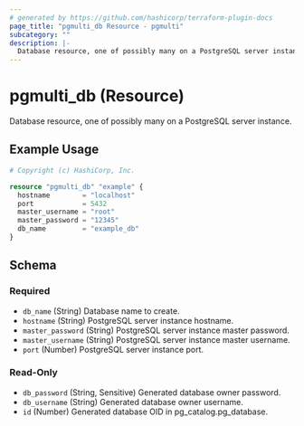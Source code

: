 ```yaml
---
# generated by https://github.com/hashicorp/terraform-plugin-docs
page_title: "pgmulti_db Resource - pgmulti"
subcategory: ""
description: |-
  Database resource, one of possibly many on a PostgreSQL server instance.
---
```


# pgmulti_db (Resource)

Database resource, one of possibly many on a PostgreSQL server instance.

## Example Usage

```terraform
# Copyright (c) HashiCorp, Inc.

resource "pgmulti_db" "example" {
  hostname        = "localhost"
  port            = 5432
  master_username = "root"
  master_password = "12345"
  db_name         = "example_db"
}
```

<!-- schema generated by tfplugindocs -->
## Schema

### Required

- `db_name` (String) Database name to create.
- `hostname` (String) PostgreSQL server instance hostname.
- `master_password` (String) PostgreSQL server instance master password.
- `master_username` (String) PostgreSQL server instance master username.
- `port` (Number) PostgreSQL server instance port.

### Read-Only

- `db_password` (String, Sensitive) Generated database owner password.
- `db_username` (String) Generated database owner username.
- `id` (Number) Generated database OID in pg_catalog.pg_database.
